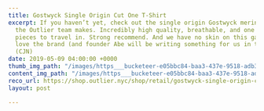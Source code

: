 ```yaml
---
title: Gostwyck Single Origin Cut One T-Shirt
excerpt: If you haven’t yet, check out the single origin Gostwyck merino t-shirt that
  the Outlier team makes. Incredibly high quality, breathable, and one of the best
  pieces to travel in. Strong recommend. And we have no skin on this game, we just
  love the brand (and founder Abe will be writing something for us in the near future).
  (CJN)
date: 2019-05-09 04:00:00 +0000
thumb_img_path: "/images/https___bucketeer-e05bbc84-baa3-437e-9518-adb32be77984.s3.amazonaws.com_public_images_9c81e343-299d-491e-998a-6f21c466e7df_880x704-1.jpg"
content_img_path: "/images/https___bucketeer-e05bbc84-baa3-437e-9518-adb32be77984.s3.amazonaws.com_public_images_9c81e343-299d-491e-998a-6f21c466e7df_880x704.jpg"
reco_url: https://shop.outlier.nyc/shop/retail/gostwyck-single-origin-cut-one-tshirt.html
layout: post

---
```


